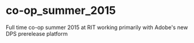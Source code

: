 # co-op_summer_2015
Full time co-op summer 2015 at RIT working primarily with Adobe's new DPS prerelease platform


